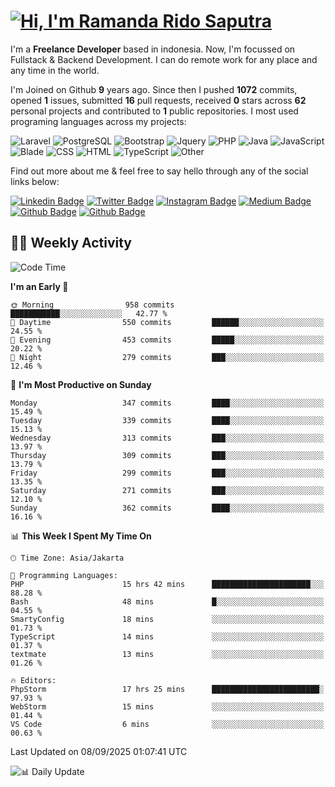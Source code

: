 # [![Hi, I'm Ramanda Rido Saputra](https://readme-typing-svg.herokuapp.com?size=24&vCenter=true&lines=%F0%9F%91%8B+Hi%2C+I'm+Ramanda+Rido+Saputra+;%F0%9F%92%BB+Fullstack+Web+Developer+)](https://git.io/typing-svg)

I'm a **Freelance Developer** based in indonesia. Now, I'm focussed on Fullstack & Backend Development. I can do remote work for any place and any time in the world.

I'm Joined on Github **9** years ago. Since then I pushed **1072** commits, opened **1** issues, submitted **16** pull requests, received **0** stars across **62** personal projects and contributed to **1** public repositories.
I most used programing languages across my projects:

![Laravel](https://img.shields.io/badge/Laravel-FF2D20?flat&logo=laravel&logoColor=white)
![PostgreSQL](https://img.shields.io/badge/PostgreSQL-316192?flat&logo=postgresql&logoColor=white)
![Bootstrap](https://img.shields.io/badge/Bootstrap-563D7C?flat&logo=bootstrap&logoColor=white)
![Jquery](https://img.shields.io/badge/jQuery-0769AD?flat&logo=jquery&logoColor=white)
![PHP](https://img.shields.io/badge/-PHP-%234F5D95?style=flat&logo=PHP&logoColor=white)
![Java](https://img.shields.io/badge/-Java-%23b07219?style=flat&logo=Java&logoColor=white)
![JavaScript](https://img.shields.io/badge/-JavaScript-%23f1e05a?style=flat&logo=JavaScript&logoColor=white)
![Blade](https://img.shields.io/badge/-Blade-%23f7523f?style=flat&logo=Blade&logoColor=white)
![CSS](https://img.shields.io/badge/-CSS-%23663399?style=flat&logo=CSS&logoColor=white)
![HTML](https://img.shields.io/badge/-HTML-%23e34c26?style=flat&logo=HTML&logoColor=white)
![TypeScript](https://img.shields.io/badge/-TypeScript-%233178c6?style=flat&logo=TypeScript&logoColor=white)
![Other](https://img.shields.io/badge/-Other-%23ededed?style=flat&logo=Other&logoColor=white)

Find out more about me & feel free to say hello through any of the social links below:

[![Linkedin Badge](https://img.shields.io/badge/-ramandaaridogh-blue?style=flat&logo=Linkedin&logoColor=white&link=https://www.linkedin.com/in/ramanda-rido-saputra/)](https://www.linkedin.com/in/ramanda-rido-saputra/)
[![Twitter Badge](https://img.shields.io/badge/-ramandaaridogh-%231DA1F2.svg?style=flat&logo=twitter&logoColor=white&link=https://www.twitter.com/ramandaaridogh)](https://www.twitter.com/ramandaaridogh/)
[![Instagram Badge](https://img.shields.io/badge/-ramandaaridogh-purple?style=flat&logo=instagram&logoColor=white&link=https://instagram.com/ramandaaridogh_/)](https://instagram.com/ramandaaridogh_)
[![Medium Badge](https://img.shields.io/badge/-@ramandaaridogh-%2312100E.svg?style=flat&logo=Medium&logoColor=white&link=https://medium.com/@ramandaaridogh/)](https://medium.com/@ramandaaridogh)
[![Github Badge](https://img.shields.io/badge/-@ramandaaridogh-100000.svg?style=flat&logo=github&logoColor=white&link=https://github.com/ramandaaridogh)](https://github.com/ramandaaridogh)
[![Github Badge](https://img.shields.io/badge/-@mxcode-100000.svg?style=flat&logo=github&logoColor=white&link=https://github.com/ramanda-mxcode)](https://github.com/ramanda-mxcode)

## 👨‍💻 Weekly Activity
<!--START_SECTION:waka-->
![Code Time](http://img.shields.io/badge/Code%20Time-1%2C520%20hrs%2036%20mins-blue)

**I'm an Early 🐤** 

```text
🌞 Morning                958 commits         ███████████░░░░░░░░░░░░░░   42.77 % 
🌆 Daytime                550 commits         ██████░░░░░░░░░░░░░░░░░░░   24.55 % 
🌃 Evening                453 commits         █████░░░░░░░░░░░░░░░░░░░░   20.22 % 
🌙 Night                  279 commits         ███░░░░░░░░░░░░░░░░░░░░░░   12.46 % 
```
📅 **I'm Most Productive on Sunday** 

```text
Monday                   347 commits         ████░░░░░░░░░░░░░░░░░░░░░   15.49 % 
Tuesday                  339 commits         ████░░░░░░░░░░░░░░░░░░░░░   15.13 % 
Wednesday                313 commits         ███░░░░░░░░░░░░░░░░░░░░░░   13.97 % 
Thursday                 309 commits         ███░░░░░░░░░░░░░░░░░░░░░░   13.79 % 
Friday                   299 commits         ███░░░░░░░░░░░░░░░░░░░░░░   13.35 % 
Saturday                 271 commits         ███░░░░░░░░░░░░░░░░░░░░░░   12.10 % 
Sunday                   362 commits         ████░░░░░░░░░░░░░░░░░░░░░   16.16 % 
```


📊 **This Week I Spent My Time On** 

```text
🕑︎ Time Zone: Asia/Jakarta

💬 Programming Languages: 
PHP                      15 hrs 42 mins      ██████████████████████░░░   88.28 % 
Bash                     48 mins             █░░░░░░░░░░░░░░░░░░░░░░░░   04.55 % 
SmartyConfig             18 mins             ░░░░░░░░░░░░░░░░░░░░░░░░░   01.73 % 
TypeScript               14 mins             ░░░░░░░░░░░░░░░░░░░░░░░░░   01.37 % 
textmate                 13 mins             ░░░░░░░░░░░░░░░░░░░░░░░░░   01.26 % 

🔥 Editors: 
PhpStorm                 17 hrs 25 mins      ████████████████████████░   97.93 % 
WebStorm                 15 mins             ░░░░░░░░░░░░░░░░░░░░░░░░░   01.44 % 
VS Code                  6 mins              ░░░░░░░░░░░░░░░░░░░░░░░░░   00.63 % 
```


 Last Updated on 08/09/2025 01:07:41 UTC
<!--END_SECTION:waka-->

![📊 Daily Update](https://github.com/ramandaaridogh/ramandaaridogh/actions/workflows/update-activity.yml/badge.svg)

